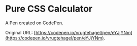 # Pure CSS Calculator

A Pen created on CodePen.

Original URL: [https://codepen.io/vrugtehagel/pen/eYJjYNm](https://codepen.io/vrugtehagel/pen/eYJjYNm).

